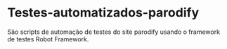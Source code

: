 # Testes-automatizados-parodify
São scripts de automação de testes do site parodify usando o framework de testes Robot Framework.

